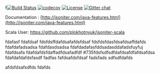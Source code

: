 f[![Build Status](https://travis-ci.org/json-iterator/java.svg?branch=master)](https://travis-ci.org/json-iterator/java)
[![codecov](https://codecov.io/gh/json-iterator/java/branch/master/graph/badge.svg)](https://codecov.io/gh/json-iterator/java)
[![License](http://img.shields.io/badge/license-mit-blue.svg?style=flat-square)](https://raw.githubusercontent.com/json-iterator/java/master/LICENSE)
[![Gitter chat](https://badges.gitter.im/gitterHQ/gitter.png)](https://gitter.im/json-iterator/Lobby)

Documentation : [http://jsoniter.com/java-features.html](http://jsoniter.com/java-features.html)

Scala User: https://github.com/plokhotnyuk/jsoniter-scala


fdafasf
fdafdsaf
fdsfdsffdafdsafafdsfdsaf
fdsfdsfdasfdsafdsaffdafds
fdafdafadsadsa
fdafdasdsadsa
fdafdadafasfddsadasddafadsfuyfuj
fdafdsafa
fdafdafdsfdaffadfdsafadfdf
#735fdsfsdfsdfdafdsafdfafdsafdsa
fdafdafdafdsfasdf
fadfas
fafdsafdsfdsaf
fadsfads
sdfsdfdafds

afdsfdsafsdfds
fdafds
